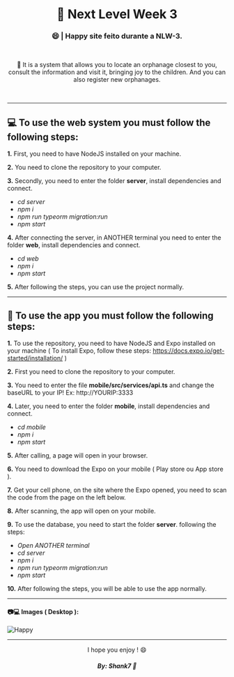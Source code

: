 <h1 align="center">💛 Next Level Week 3</h1>

<h3 align="center">😄 | Happy site feito durante a NLW-3.</h3>

&nbsp;

<p align="center">
👧 It is a system that allows you to locate an orphanage closest to you, consult the information and visit it, bringing joy to the children. And you can also register new orphanages.

</p>

&nbsp;

---

## 💻 To use the web system you must follow the following steps:

**1.** First, you need to have NodeJS installed on your machine.

**2.** You need to clone the repository to your computer.

**3.** Secondly, you need to enter the folder **server**, install dependencies and connect.
- *cd server*
- *npm i*
- *npm run typeorm migration:run*
- *npm start*

**4.** After connecting the server, in ANOTHER terminal you need to enter the folder **web**, install dependencies and connect.
- *cd web*
- *npm i*
- *npm start*

**5.** After following the steps, you can use the project normally.

---

## 📱 To use the app you must follow the following steps:

**1.** To use the repository, you need to have NodeJS and Expo installed on your machine ( To install Expo, follow these steps: https://docs.expo.io/get-started/installation/ )

**2.** First you need to clone the repository to your computer.

**3.** You need to enter the file **mobile/src/services/api.ts** and change the baseURL to your IP! Ex: http://YOURIP:3333

**4.** Later, you need to enter the folder **mobile**, install dependencies and connect.
- *cd mobile*
- *npm i*
- *npm start*

**5.** After calling, a page will open in your browser.

**6.** You need to download the Expo on your mobile ( Play store ou App store ).

**7.** Get your cell phone, on the site where the Expo opened, you need to scan the code from the page on the left below.

**8.** After scanning, the app will open on your mobile.

**9.** To use the database, you need to start the folder **server**. following the steps:
- *Open ANOTHER terminal*
- *cd server*
- *npm i*
- *npm run typeorm migration:run*
- *npm start*

**10.** After following the steps, you will be able to use the app normally.

---

#### 📷💻 Images ( Desktop ):

![Happy](https://user-images.githubusercontent.com/57328274/97235318-5f4de700-17c1-11eb-9864-9f99a70d5452.png)

---

<p align="center">I hope you enjoy ! 😄</p>

<h5 align="center">By: Shank7 🤍</h5>
